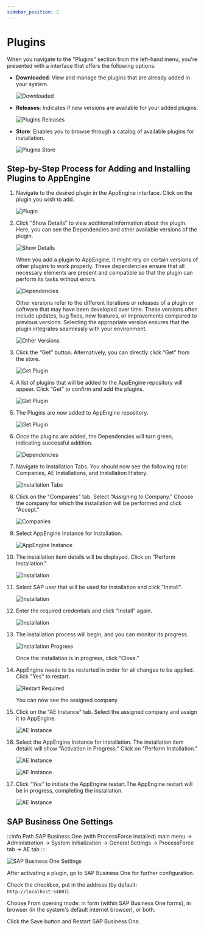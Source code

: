 ```yaml
---
sidebar_position: 2
---
```


# Plugins

When you navigate to the "Plugins" section from the left-hand menu, you're presented with a interface that offers the following options:

- **Downloaded**: View and manage the plugins that are already added in your system.

    ![Downloaded](./media/configuration-and-administration/plugins-downloaded.png)

- **Releases**: Indicates if new versions are available for your added plugins.

    ![Plugins Releases](./media/configuration-and-administration/plugins-releases.png)

- **Store**: Enables you to browse through a catalog of available plugins for installation.

    ![Plugins Store](./media/configuration-and-administration/plugins-store.png)

## Step-by-Step Process for Adding and Installing Plugins to AppEngine

1. Navigate to the desired plugin in the AppEngine interface. Click on the plugin you wish to add.

    ![Plugin](./media/plugins/plugins-01.png)

2. Click “Show Details” to view additional information about the plugin. Here, you can see the Dependencies and other available versions of the plugin.

    ![Show Details](./media/plugins/plugins-02.png)

    When you add a plugin to AppEngine, it might rely on certain versions of other plugins to work properly. These dependencies ensure that all necessary elements are present and compatible so that the plugin can perform its tasks without errors.

    ![Dependencies](./media/plugins/plugins-03.png)

    Other versions refer to the different iterations or releases of a plugin or software that may have been developed over time. These versions often include updates, bug fixes, new features, or improvements compared to previous versions. Selecting the appropriate version ensures that the plugin integrates seamlessly with your environment.

    ![Other Versions](./media/plugins/plugins-04.png)

3. Click the “Get” button. Alternatively, you can directly click “Get” from the store.

    ![Get Plugin](./media/plugins/plugins-05.png)

4. A list of plugins that will be added to the AppEngine repository will appear. Click “Get” to confirm and add the plugins.

    ![Get Plugin](./media/plugins/plugins-06.png)

5. The Plugins are now added to AppEngine repository.

    ![Get Plugin](./media/plugins/plugins-07.png)

6. Once the plugins are added, the Dependencies will turn green, indicating successful addition.

    ![Dependencies](./media/plugins/plugins-08.png)

7. Navigate to Installation Tabs. You should now see the following tabs: Companies, AE Installations, and Installation History.

    ![Installation Tabs](./media/plugins/plugins-09.png)

8. Click on the "Companies" tab. Select “Assigning to Company.” Choose the company for which the installation will be performed and click “Accept.”

    ![Companies](./media/plugins/plugins-10.png)

9. Select AppEngine Instance for Installation.

    ![AppEngine Instance](./media/plugins/plugins-10-01.png)

10. The installation item details will be displayed. Click on "Perform Installation."

    ![Installation](./media/plugins/plugins-11.png)

11. Select SAP user that will be used for installation and click "Install".

    ![Installation](./media/plugins/plugins-12.png)

12. Enter the required credentials and click “Install” again.

    ![Installation](./media/plugins/plugins-13.png)

13. The installation process will begin, and you can monitor its progress.

    ![Installation Progress](./media/plugins/plugins-14.png)

    Once the installation is in progress, click “Close.”

14. AppEngine needs to be restarted in order for all changes to be applied. Click "Yes" to restart.

    ![Restart Required](./media/plugins/plugins-15.png)

    You can now see the assigned company.

15. Click on the "AE Instance" tab. Select the assigned company and assign it to AppEngine.

    ![AE Instance](./media/plugins/plugins-16.png)

16. Select the AppEngine Instance for installation. The installation item details will show “Activation in Progress.” Click on "Perform Installation."

    ![AE Instance](./media/plugins/plugins-18.png)

    ![AE Instance](./media/plugins/plugins-19.png)

17. Click *“Yes”* to initiate the AppEngine restart.The AppEngine restart will be in progress, completing the installation.

    ![AE Instance](./media/plugins/plugins-21.png)

## SAP Business One Settings

:::info Path
SAP Business One (with ProcessForce installed) main menu → Administration → System Initialization → General Settings → ProcessForce tab → AE tab
:::

![SAP Business One Settings](./media/plugins/appengine-sapb1-settings.webp)

After activating a plugin, go to SAP Business One for further configuration.

Check the checkbox, put in the address (by default: `http://localhost:54001`).

Choose From opening mode: in form (within SAP Business One forms), in browser (in the system's default internet browser), or both.

Click the Save button and Restart SAP Business One.
